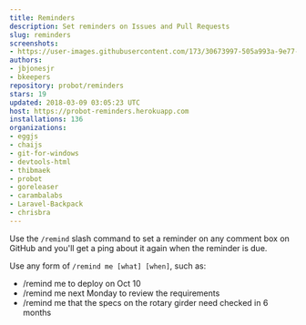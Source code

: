 ```yaml
---
title: Reminders
description: Set reminders on Issues and Pull Requests
slug: reminders
screenshots:
- https://user-images.githubusercontent.com/173/30673997-505a993a-9e77-11e7-8f0f-d5a606816e8e.png
authors:
- jbjonesjr
- bkeepers
repository: probot/reminders
stars: 19
updated: 2018-03-09 03:05:23 UTC
host: https://probot-reminders.herokuapp.com
installations: 136
organizations:
- eggjs
- chaijs
- git-for-windows
- devtools-html
- thibmaek
- probot
- goreleaser
- carambalabs
- Laravel-Backpack
- chrisbra
---
```


Use the `/remind` slash command to set a reminder on any comment box on GitHub and you'll get a ping about it again when the reminder is due.

Use any form of `/remind me [what] [when]`, such as:

- /remind me to deploy on Oct 10
- /remind me next Monday to review the requirements
- /remind me that the specs on the rotary girder need checked in 6 months
